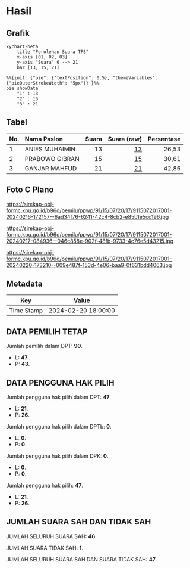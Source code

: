 # Hasil

## Grafik

```mermaid
xychart-beta
    title "Perolehan Suara TPS"
    x-axis [01, 02, 03]
    y-axis "Suara" 0 --> 21
    bar [13, 15, 21]
```

```mermaid
%%{init: {"pie": {"textPosition": 0.5}, "themeVariables": {"pieOuterStrokeWidth": "5px"}} }%%
pie showData
    "1" : 13
    "2" : 15
    "3" : 21
```

## Tabel

| No. | Nama Paslon    | Suara | Suara (raw) | Persentase |
|:--- |:-------------- | -----:| -----------:| ----------:|
| 1   | ANIES MUHAIMIN | 13    | [13][p-1]   | 26,53      |
| 2   | PRABOWO GIBRAN | 15    | [15][p-2]   | 30,61      |
| 3   | GANJAR MAHFUD  | 21    | [21][p-3]   | 42,86      |


[p-1]: https://github.com/gigit-pemilu/pemilu-2024-91-papua/blob/main/pilpres/hitung-suara/sub/91-papua/sub/15-waropen/sub/07-risei-sayati/sub/2017-womorisi/sub/001-tps/sub/paslon-1.txt
[p-2]: https://github.com/gigit-pemilu/pemilu-2024-91-papua/blob/main/pilpres/hitung-suara/sub/91-papua/sub/15-waropen/sub/07-risei-sayati/sub/2017-womorisi/sub/001-tps/sub/paslon-2.txt
[p-3]: https://github.com/gigit-pemilu/pemilu-2024-91-papua/blob/main/pilpres/hitung-suara/sub/91-papua/sub/15-waropen/sub/07-risei-sayati/sub/2017-womorisi/sub/001-tps/sub/paslon-3.txt

## Foto C Plano

https://sirekap-obj-formc.kpu.go.id/b96d/pemilu/ppwp/91/15/07/20/17/9115072017001-20240216-172157--6ad34f76-6241-42c4-8cb2-e85b1e5cc196.jpg

https://sirekap-obj-formc.kpu.go.id/b96d/pemilu/ppwp/91/15/07/20/17/9115072017001-20240217-084936--046c858e-902f-48fb-9733-4c76e5d43215.jpg

https://sirekap-obj-formc.kpu.go.id/b96d/pemilu/ppwp/91/15/07/20/17/9115072017001-20240220-173210--009e487f-153d-4e06-baa9-0f631bdd4063.jpg


## Metadata

| Key        | Value               |
| ---------- | ------------------- |
| Time Stamp | 2024-02-20 18:00:00 |


## DATA PEMILIH TETAP

Jumlah pemilih dalam DPT: **90**.
 * L: **47**.
 * P: **43**.

## DATA PENGGUNA HAK PILIH

Jumlah pengguna hak pilih dalam DPT: **47**.
 * L: **21**.
 * P: **26**.

Jumlah pengguna hak pilih dalam DPTb: **0**.
 * L: **0**.
 * P: **0**.

Jumlah pengguna hak pilih dalam DPK: **0**.
 * L: **0**.
 * P: **0**.

Jumlah pengguna hak pilih: **47**.
 * L: **21**.
 * P: **26**.

## JUMLAH SUARA SAH DAN TIDAK SAH

JUMLAH SELURUH SUARA SAH: **46**.

JUMLAH SUARA TIDAK SAH: **1**.

JUMLAH SELURUH SUARA SAH DAN SUARA TIDAK SAH: **47**.


